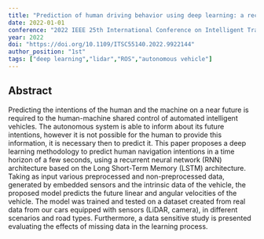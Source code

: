 ```yaml
---
title: "Prediction of human driving behavior using deep learning: a recurrent learning structure"
date: 2022-01-01
conference: "2022 IEEE 25th International Conference on Intelligent Transportation Systems (ITSC)"
year: 2022
doi: "https://doi.org/10.1109/ITSC55140.2022.9922144"
author_position: "1st"
tags: ["deep learning","lidar","ROS","autonomous vehicle"]
---
```


## Abstract 

Predicting the intentions of the human and the machine on a near future is required to the human-machine shared control of automated intelligent vehicles. The autonomous system is able to inform about its future intentions, however it is not possible for the human to provide this information, it is necessary then to predict it. This paper proposes a deep learning methodology to predict human navigation intentions in a time horizon of a few seconds, using a recurrent neural network (RNN) architecture based on the Long Short-Term Memory (LSTM) architecture. Taking as input various preprocessed and non-preprocessed data, generated by embedded sensors and the intrinsic data of the vehicle, the proposed model predicts the future linear and angular velocities of the vehicle. The model was trained and tested on a dataset created from real data from our cars equipped with sensors (LiDAR, camera), in different scenarios and road types. Furthermore, a data sensitive study is presented evaluating the effects of missing data in the learning process.